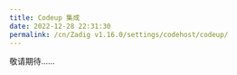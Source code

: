 ```yaml
---
title: Codeup 集成
date: 2022-12-28 22:31:30
permalink: /cn/Zadig v1.16.0/settings/codehost/codeup/
---
```


<Badge text="企业版" />
敬请期待……